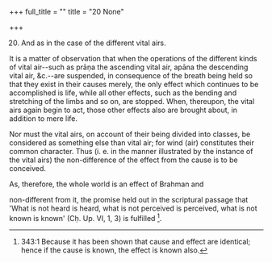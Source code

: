 +++
full_title = ""
title = "20 None"

+++


20. And as in the case of the different vital airs.

It is a matter of observation that when the operations of the different kinds of vital air--such as prāṇa the ascending vital air, apāna the descending vital air, &c.--are suspended, in consequence of the breath being held so that they exist in their causes merely, the only effect which continues to be accomplished is life, while all other effects, such as the bending and stretching of the limbs and so on, are stopped. When, thereupon, the vital airs again begin to act, those other effects also are brought about, in addition to mere life.

Nor must the vital airs, on account of their being divided into classes, be considered as something else than vital air; for wind (air) constitutes their common character. Thus (i. e. in the manner illustrated by the instance of the vital airs) the non-difference of the effect from the cause is to be conceived.

As, therefore, the whole world is an effect of Brahman and

non-different from it, the promise held out in the scriptural passage that 'What is not heard is heard, what is not perceived is perceived, what is not known is known' (Cḥ. Up. VI, 1, 3) is fulfilled  [^fn_305].

[^fn_305]: 343:1 Because it has been shown that cause and effect are identical; hence if the cause is known, the effect is known also.

